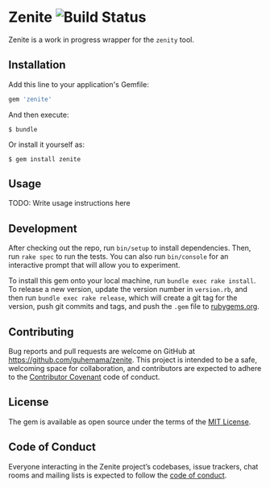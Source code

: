 # Zenite ![Build Status](https://travis-ci.org/guhemama/zenite.svg?branch=master)

Zenite is a work in progress wrapper for the `zenity` tool.

## Installation

Add this line to your application's Gemfile:

```ruby
gem 'zenite'
```

And then execute:

    $ bundle

Or install it yourself as:

    $ gem install zenite

## Usage

TODO: Write usage instructions here

## Development

After checking out the repo, run `bin/setup` to install dependencies. Then, run `rake spec` to run the tests. You can also run `bin/console` for an interactive prompt that will allow you to experiment.

To install this gem onto your local machine, run `bundle exec rake install`. To release a new version, update the version number in `version.rb`, and then run `bundle exec rake release`, which will create a git tag for the version, push git commits and tags, and push the `.gem` file to [rubygems.org](https://rubygems.org).

## Contributing

Bug reports and pull requests are welcome on GitHub at https://github.com/guhemama/zenite. This project is intended to be a safe, welcoming space for collaboration, and contributors are expected to adhere to the [Contributor Covenant](http://contributor-covenant.org) code of conduct.

## License

The gem is available as open source under the terms of the [MIT License](https://opensource.org/licenses/MIT).

## Code of Conduct

Everyone interacting in the Zenite project’s codebases, issue trackers, chat rooms and mailing lists is expected to follow the [code of conduct](https://github.com/guhemama/zenite/blob/master/CODE_OF_CONDUCT.md).
